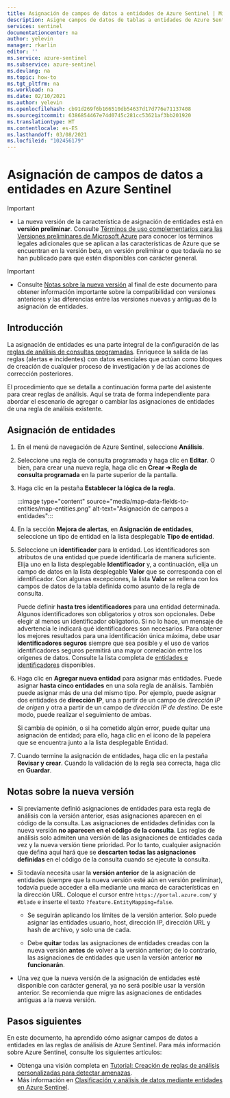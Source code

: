 ```yaml
---
title: Asignación de campos de datos a entidades de Azure Sentinel | Microsoft Docs
description: Asigne campos de datos de tablas a entidades de Azure Sentinel en reglas de análisis para obtener una mejor información sobre los incidentes.
services: sentinel
documentationcenter: na
author: yelevin
manager: rkarlin
editor: ''
ms.service: azure-sentinel
ms.subservice: azure-sentinel
ms.devlang: na
ms.topic: how-to
ms.tgt_pltfrm: na
ms.workload: na
ms.date: 02/10/2021
ms.author: yelevin
ms.openlocfilehash: cb91d269f6b166510db54637d17d776e71137408
ms.sourcegitcommit: 6386854467e74d0745c281cc53621af3bb201920
ms.translationtype: HT
ms.contentlocale: es-ES
ms.lasthandoff: 03/08/2021
ms.locfileid: "102456179"
---
```

# <a name="map-data-fields-to-entities-in-azure-sentinel"></a>Asignación de campos de datos a entidades en Azure Sentinel 

> [!IMPORTANT]
>
> - La nueva versión de la característica de asignación de entidades está en **versión preliminar**. Consulte [Términos de uso complementarios para las Versiones preliminares de Microsoft Azure](https://azure.microsoft.com/support/legal/preview-supplemental-terms/) para conocer los términos legales adicionales que se aplican a las características de Azure que se encuentran en la versión beta, en versión preliminar o que todavía no se han publicado para que estén disponibles con carácter general.

> [!IMPORTANT]
>
> - Consulte [Notas sobre la nueva versión](#notes-on-the-new-version) al final de este documento para obtener información importante sobre la compatibilidad con versiones anteriores y las diferencias entre las versiones nuevas y antiguas de la asignación de entidades.

## <a name="introduction"></a>Introducción

La asignación de entidades es una parte integral de la configuración de las [reglas de análisis de consultas programadas](tutorial-detect-threats-custom.md). Enriquece la salida de las reglas (alertas e incidentes) con datos esenciales que actúan como bloques de creación de cualquier proceso de investigación y de las acciones de corrección posteriores.

El procedimiento que se detalla a continuación forma parte del asistente para crear reglas de análisis. Aquí se trata de forma independiente para abordar el escenario de agregar o cambiar las asignaciones de entidades de una regla de análisis existente.

## <a name="how-to-map-entities"></a>Asignación de entidades

1. En el menú de navegación de Azure Sentinel, seleccione **Análisis**.

1. Seleccione una regla de consulta programada y haga clic en **Editar**. O bien, para crear una nueva regla, haga clic en **Crear &#10132; Regla de consulta programada** en la parte superior de la pantalla.

1. Haga clic en la pestaña **Establecer la lógica de la regla**.

    :::image type="content" source="media/map-data-fields-to-entities/map-entities.png" alt-text="Asignación de campos a entidades":::

1. En la sección **Mejora de alertas**, en **Asignación de entidades**, seleccione un tipo de entidad en la lista desplegable **Tipo de entidad**.

1. Seleccione un **identificador** para la entidad. Los identificadores son atributos de una entidad que puede identificarla de manera suficiente. Elija uno en la lista desplegable **Identificador** y, a continuación, elija un campo de datos en la lista desplegable **Valor** que se corresponda con el identificador. Con algunas excepciones, la lista **Valor** se rellena con los campos de datos de la tabla definida como asunto de la regla de consulta.

    Puede definir **hasta tres identificadores** para una entidad determinada. Algunos identificadores son obligatorios y otros son opcionales. Debe elegir al menos un identificador obligatorio. Si no lo hace, un mensaje de advertencia le indicará qué identificadores son necesarios. Para obtener los mejores resultados para una identificación única máxima, debe usar **identificadores seguros** siempre que sea posible y el uso de varios identificadores seguros permitirá una mayor correlación entre los orígenes de datos. Consulte la lista completa de [entidades e identificadores](entities-reference.md) disponibles.

1. Haga clic en **Agregar nueva entidad** para asignar más entidades. Puede asignar **hasta cinco entidades** en una sola regla de análisis. También puede asignar más de una del mismo tipo. Por ejemplo, puede asignar dos entidades de **dirección IP**, una a partir de un campo de *dirección IP de origen* y otra a partir de un campo de *dirección IP de destino*. De este modo, puede realizar el seguimiento de ambas.

    Si cambia de opinión, o si ha cometido algún error, puede quitar una asignación de entidad; para ello, haga clic en el icono de la papelera que se encuentra junto a la lista desplegable Entidad.

1. Cuando termine la asignación de entidades, haga clic en la pestaña **Revisar y crear**. Cuando la validación de la regla sea correcta, haga clic en **Guardar**.

## <a name="notes-on-the-new-version"></a>Notas sobre la nueva versión

- Si previamente definió asignaciones de entidades para esta regla de análisis con la versión anterior, esas asignaciones aparecen en el código de la consulta. Las asignaciones de entidades definidas con la nueva versión **no aparecen en el código de la consulta**. Las reglas de análisis solo admiten una versión de las asignaciones de entidades cada vez y la nueva versión tiene prioridad. Por lo tanto, cualquier asignación que defina aquí hará que se **descarten** **todas las asignaciones definidas** en el código de la consulta cuando se ejecute la consulta. 

- Si todavía necesita usar la **versión anterior** de la asignación de entidades (siempre que la nueva versión esté aún en versión preliminar), todavía puede acceder a ella mediante una marca de características en la dirección URL. Coloque el cursor entre `https://portal.azure.com/` y `#blade` e inserte el texto `?feature.EntityMapping=false`.

  - Se seguirán aplicando los límites de la versión anterior. Solo puede asignar las entidades usuario, host, dirección IP, dirección URL y hash de archivo, y solo una de cada.

  - Debe **quitar** todas las asignaciones de entidades creadas con la nueva versión **antes** de volver a la versión anterior; de lo contrario, las asignaciones de entidades que usen la versión anterior **no funcionarán**.

- Una vez que la nueva versión de la asignación de entidades esté disponible con carácter general, ya no será posible usar la versión anterior. Se recomienda que migre las asignaciones de entidades antiguas a la nueva versión.


## <a name="next-steps"></a>Pasos siguientes

En este documento, ha aprendido cómo asignar campos de datos a entidades en las reglas de análisis de Azure Sentinel. Para más información sobre Azure Sentinel, consulte los siguientes artículos:
- Obtenga una visión completa en [Tutorial: Creación de reglas de análisis personalizadas para detectar amenazas](tutorial-detect-threats-custom.md).
- Más información en [Clasificación y análisis de datos mediante entidades en Azure Sentinel](entities-in-azure-sentinel.md).
